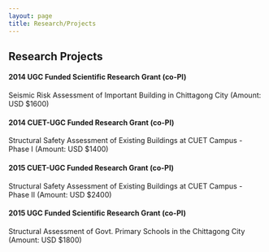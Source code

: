 ```yaml
---
layout: page
title: Research/Projects
---
```


## Research Projects

#### 2014 UGC Funded Scientific Research Grant (co-PI)
Seismic Risk Assessment of Important Building in Chittagong City (Amount: USD $1600)
#### 2014 CUET-UGC Funded Research Grant (co-PI)
Structural Safety Assessment of Existing Buildings at CUET Campus - Phase I (Amount: USD $1400)
#### 2015 CUET-UGC Funded Research Grant (co-PI)
Structural Safety Assessment of Existing Buildings at CUET Campus - Phase II (Amount: USD $2400)
#### 2015 UGC Funded Scientific Research Grant (co-PI)
Structural Assessment of Govt. Primary Schools in the Chittagong City (Amount: USD $1800)

